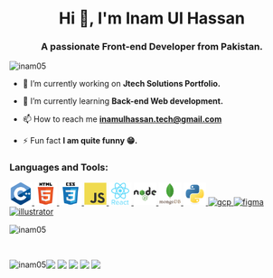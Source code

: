 
<h1 align="center">Hi 👋, I'm Inam Ul Hassan</h1>
<h3 align="center">A passionate Front-end Developer from Pakistan.</h3>

<p align="left"> <img src="https://komarev.com/ghpvc/?username=inam05&label=Profile%20views&color=0e75b6&style=flat" alt="inam05" /> </p>

- 🔭 I’m currently working on **Jtech Solutions Portfolio.**

- 🌱 I’m currently learning **Back-end Web development.**

- 📫 How to reach me **inamulhassan.tech@gmail.com**

- ⚡ Fun fact **I am quite funny 😁.**

<h3 align="left">Languages and Tools:</h3>
<p align="left"> <a href="https://aws.amazon.com" target="_blank" rel="noreferrer">  <img src="https://raw.githubusercontent.com/devicons/devicon/master/icons/cplusplus/cplusplus-original.svg" alt="cplusplus" width="40" height="40"/> </a>  <a href="https://www.w3.org/html/" target="_blank" rel="noreferrer"> <img src="https://raw.githubusercontent.com/devicons/devicon/master/icons/html5/html5-original-wordmark.svg" alt="html5" width="40" height="40"/> </a> <a href="https://www.w3schools.com/css/" target="_blank" rel="noreferrer"> <img src="https://raw.githubusercontent.com/devicons/devicon/master/icons/css3/css3-original-wordmark.svg" alt="css3" width="40" height="40"/> </a> <a href="https://developer.mozilla.org/en-US/docs/Web/JavaScript" target="_blank" rel="noreferrer"> <img src="https://raw.githubusercontent.com/devicons/devicon/master/icons/javascript/javascript-original.svg" alt="javascript" width="40" height="40"/> </a> <a href="https://reactjs.org/" target="_blank" rel="noreferrer"> <img src="https://raw.githubusercontent.com/devicons/devicon/master/icons/react/react-original-wordmark.svg" alt="react" width="40" height="40"/> </a><a href="https://nodejs.org" target="_blank" rel="noreferrer"> <img src="https://raw.githubusercontent.com/devicons/devicon/master/icons/nodejs/nodejs-original-wordmark.svg" alt="nodejs" width="40" height="40"/> </a>  <a href="https://www.mongodb.com/" target="_blank" rel="noreferrer"> <img src="https://raw.githubusercontent.com/devicons/devicon/master/icons/mongodb/mongodb-original-wordmark.svg" alt="mongodb" width="40" height="40"/> </a><a href="https://www.python.org" target="_blank" rel="noreferrer"> <img src="https://raw.githubusercontent.com/devicons/devicon/master/icons/python/python-original.svg" alt="python" width="40" height="40"/> </a>   <a href="https://cloud.google.com" target="_blank" rel="noreferrer"> <img src="https://www.vectorlogo.zone/logos/google_cloud/google_cloud-icon.svg" alt="gcp" width="40" height="40"/> </a> <a href="https://www.figma.com/" target="_blank" rel="noreferrer"> <img src="https://www.vectorlogo.zone/logos/figma/figma-icon.svg" alt="figma" width="40" height="40"/> </a><a href="https://www.adobe.com/in/products/illustrator.html" target="_blank" rel="noreferrer"> <img src="https://www.vectorlogo.zone/logos/adobe_illustrator/adobe_illustrator-icon.svg" alt="illustrator" width="40" height="40"/> </a>  </a>   </p>

<p><img align="center" src="https://github-readme-streak-stats.herokuapp.com/?user=inam05&theme=nord_dark" alt="inam05" /></p>
<br>
<p><img align="left" src="https://github-readme-stats.vercel.app/api/top-langs?username=inam05&show_icons=true&locale=en&layout=compact" alt="inam05" /></p>

![](https://github-profile-summary-cards.vercel.app/api/cards/profile-details?username=Inam05&theme=nord_dark)
![](https://github-profile-summary-cards.vercel.app/api/cards/repos-per-language?username=Inam05&theme=nord_dark)
![](https://github-profile-summary-cards.vercel.app/api/cards/most-commit-language?username=Inam05&theme=nord_dark)
![](https://github-profile-summary-cards.vercel.app/api/cards/stats?username=Inam05&theme=nord_dark)
![](https://github-profile-summary-cards.vercel.app/api/cards/productive-time?username=Inam05&theme=nord_dark)
